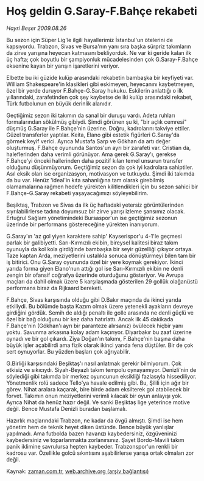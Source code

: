 # Hoş geldin G.Saray-F.Bahçe rekabeti

*Hayri Beşer 2009.08.26*

<tr><td class="metin" colspan="2" style="padding-top: 20px; padding-left: 5px; ">Bu sezon için Süper Lig'le ilgili hayallerimiz İstanbul'un ötelerini de kapsıyordu. Trabzon, Sivas ve Bursa'nın yanı sıra başka sürpriz takımların da zirve yarışına heyecan katmasını bekliyorduk. Ne var ki geride kalan ilk üç hafta; çok boyutlu bir şampiyonluk mücadelesinden çok G.Saray-F.Bahçe eksenine kayan bir yarışın işaretlerini veriyor.</td></tr><tr><td class="metin" colspan="2" style="padding-top: 20px; padding-left: 5px; "><p>Elbette bu iki güzide kulüp arasındaki rekabetin bambaşka bir keyfiyeti var. William Shakespeare'in klasikleri gibi eskimeyen, heyecanını kaybetmeyen, özel bir yerde duruyor F.Bahçe-G.Saray hukuku. Eskilerin anlattığı o ilk yıllarındaki, zarafetinden çok şey kaybetse de iki kulüp arasındaki rekabet, Türk futbolunun en büyük derinlik alanıdır.
<p>Geçtiğimiz sezon iki takımın da sanal bir duruşu vardı. Adeta ruhları formalarından sökülmüş gibiydi. Şimdi görünen şu ki, "bir açlık cemresi" düşmüş G.Saray ile F.Bahçe'nin üzerine. Doğru, kadrolarını takviye ettiler. Güzel transferler yaptılar. Keita, Elano gibi estetik figürleri G.Saray'da görmek keyif verici. Ayrıca Mustafa Sarp ve Gökhan da artı değer oluşturmuş. F.Bahçe oyununda Santos'un ayrı bir zarafeti var. Cristian da, haleflerinden daha verimli görünüyor. Ama gerek G.Saray'ı, gerekse F.Bahçe'yi önceki hallerinden daha pozitif kılan temel unsurun transfer olduğunu düşünmüyorum. Geçtiğimiz sezon da çok iyi kadrolara sahiptiler. Asıl eksik olan ise organizasyon, motivasyon ve tutkuydu. Şimdi iki takımda da bu var. Henüz 'ideal'in kıta sahanlığına tam olarak girebilmiş olamamalarına rağmen hedefe yürekten kilitlendikleri için bu sezon sahici bir F.Bahçe-G.Saray rekabeti yaşayacağımızı söyleyebilirim.
<p>Beşiktaş, Trabzon ve Sivas da ilk üç haftadaki yetersiz görüntülerinden sıyrılabilirlerse tadına doyumsuz bir zirve yarışı izleme şansımız olacak. Ertuğrul Sağlam yönetimindeki Bursaspor'un ise geçtiğimiz sezonun üzerinde bir performans göstereceğine yürekten inanıyorum.
<p>G.Saray'ın 'az gol yiyen karaktere sahip' Kayserispor'u 4-1'le geçmesi parlak bir galibiyetti. Sarı-Kırmızılı ekibin, bireysel kalitesi biraz takım oyunuyla da kol kola girdiğinde bambaşka bir seyir güzelliği çıkıyor ortaya. Taze kaptan Arda, meziyetlerini ustalıkla sonuca dönüştürmeyi bilen tam bir iş bitirici. Onu G.Saray oyununda özel bir yere koymak gerekiyor. İkinci yarıda forma giyen Elano'nun attığı gol ise Sarı-Kırmızılı ekibin ne denli zengin bir ofansif coğrafya üzerinde oturduğunu gösteriyor. Ve Avrupa maçları da dahil olmak üzere 5 karşılaşmada gösterilen 29 gollük olağanüstü performans biraz da Rijkaard bereketi.
<p>F.Bahçe, Sivas karşısında olduğu gibi D.Bakır maçında da ikinci yarıda etkiliydi. Bu bölümde başta Kazım olmak üzere yetenekli ayakların devreye girdiğini gördük. Semih de aldığı penaltı ile golle arasında ne denli güçlü ve özel bir bağ olduğunu bir kez daha hatırlattı. Ancak ilk 45 dakikada F.Bahçe'nin (Gökhan'ı ayrı bir paranteze alırsanız) övülecek hiçbir yanı yoktu. Savunma arkasına kolay adam kaçırıyor. Diyarbakır bu zaaf üzerine oynadı ve bir gol çıkardı. Ziya Doğan'ın takımı, F.Bahçe'nin başına daha büyük işler açabilirdi ama fizik olarak ikinci yarıda fena düştüler. Bir de çok sert oynuyorlar. Bu yüzden başları çok ağrıyabilir.
<p>G.Birliği karşısındaki Beşiktaş'ı nasıl anlatmak gerekir bilmiyorum. Çok etkisiz ve sıkıcıydı. Siyah-Beyazlı takım tempolu oynayamıyor. Denizli'nin de söylediği gibi takımda bir merkez oyuncunun eksikliği fazlasıyla hissediliyor. Yönetmenlik rolü sadece Tello'ya havale edilmiş gibi. Bu, Şilili için ağır bir görev. Nihat aralara kaçarak, bire birde adam eksilterek gol atabilecek bir forvet. Takımın onun meziyetlerini verimli kılacak bir oyun anlayışı yok. Ayrıca Nihat da henüz hazır değil. Ve sanki Beşiktaş lige yeterince motive değil. Bence Mustafa Denizli buradan başlamalı.
<p>Hazırlık maçlarındaki Trabzon, ne kadar da övgü almıştı. Şimdi ise hem yönetim hem de teknik heyet diken üstünde. Bence büyük yanlışlar yapılmadı. Ama futbolda bazen havanızı kaybedersiniz, özgüveninizi kaybedersiniz ve toparlanmakta zorlanırsınız. Şayet Bordo-Mavili takım panik iklimine savrulursa hepten kaybeder. Trabzonspor'un renkli bir kadrosu var. Özellikle golcü sıkıntısını aşabilirlerse yarışa ortak olmaları zor değil.<br/></p></p></p></p></p></p></p></td></tr>

Kaynak: [zaman.com.tr](http://zaman.com.tr/yazar.do?yazino=884780), [web.archive.org (arşiv bağlantısı)](http://web.archive.org/web/20091219224240/http://www.zaman.com.tr:80/yazar.do?yazino=884780)
